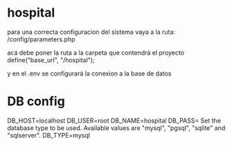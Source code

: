 # hospital
para una correcta configuracion del sistema vaya a la ruta:
/config/parameters.php

acá debe poner la ruta a la carpeta que contendrá el proyecto
define("base_url", "/hospital");

y en el .env se configurará la conexion a la base de datos
# DB config #
DB_HOST=localhost
DB_USER=root
DB_NAME=hospital
DB_PASS=
Set the database type to be used. Available values are "mysql", "pgsql", "sqlite" and "sqlserver".
DB_TYPE=mysql
